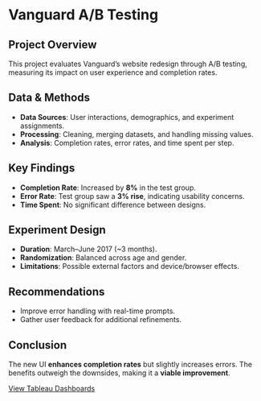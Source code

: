 # Vanguard A/B Testing

## Project Overview
This project evaluates Vanguard’s website redesign through A/B testing, measuring its impact on user experience and completion rates.

## Data & Methods
- **Data Sources**: User interactions, demographics, and experiment assignments.
- **Processing**: Cleaning, merging datasets, and handling missing values.
- **Analysis**: Completion rates, error rates, and time spent per step.

## Key Findings
- **Completion Rate**: Increased by **8%** in the test group.
- **Error Rate**: Test group saw a **3% rise**, indicating usability concerns.
- **Time Spent**: No significant difference between designs.

## Experiment Design
- **Duration**: March–June 2017 (~3 months).
- **Randomization**: Balanced across age and gender.
- **Limitations**: Possible external factors and device/browser effects.

## Recommendations
- Improve error handling with real-time prompts.
- Gather user feedback for additional refinements.

## Conclusion
The new UI **enhances completion rates** but slightly increases errors. The benefits outweigh the downsides, making it a **viable improvement**.

[View Tableau Dashboards](https://public.tableau.com/app/profile/tim.niewolinski/viz/tableau_tim/KPIDashboard?publish=yes)

